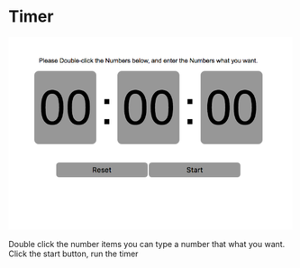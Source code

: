Timer
=
[![text](https://raw.githubusercontent.com/simonchenxy/timer/gh-pages/overview.png)](http://simonchenxy.github.io/timer/)

Double click the number items you can type a number that what you want.
Click the start button, run the timer
